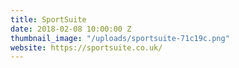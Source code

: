 ```yaml
---
title: SportSuite
date: 2018-02-08 10:00:00 Z
thumbnail_image: "/uploads/sportsuite-71c19c.png"
website: https://sportsuite.co.uk/
---
```


